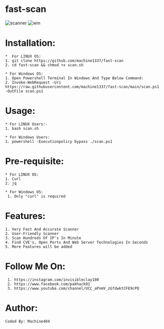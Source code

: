 # fast-scan
![scanner](https://user-images.githubusercontent.com/82051128/156902393-fb68b29b-b5fc-40c7-8b3f-e8807e12176d.png)
![win](https://user-images.githubusercontent.com/82051128/156932492-2e9f761c-fc8c-4a68-99b4-8ba6c4cd94c9.png)



# Installation:
    *  For LINUX OS:
    1. git clone https://github.com/machine1337/fast-scan
    2. cd fast-scan && chmod +x scan.sh
    
    * For Windows OS:
    1. Open Powershell Terminal In Windows And Type Below Command:
    2. Invoke-WebRequest -Uri https://raw.githubusercontent.com/machine1337/fast-scan/main/scan.ps1 -OutFile scan.ps1

# Usage:
    * For LINUX Users:-
    1. bash scan.sh
    
    * For Windows Users:
    1. powershell -Executionpolicy bypass ./scan.ps1  
 
# Pre-requisite:
    * For LINUX OS:
    1. Curl
    2. jq
    
    * For Windows OS:
     1. Only "curl" is required
    
# Features:
    1. Very Fast And Accurate Scanner
    2. User-Friendly Scanner
    3. Scan Hundreds Of IP's In Minute
    4. Find CVE's, Open Ports And Web Server Technologies In Seconds
    5. More Features will be added
    
# Follow Me On:
     1. https://instagram.com/invisibleclay100
     2. https://www.facebook.com/pakhack01
     3. https://www.youtube.com/channel/UCC_aPnmV_zGfdwktCFE9cPQ
   
# Author:
    Coded By: Machine404
